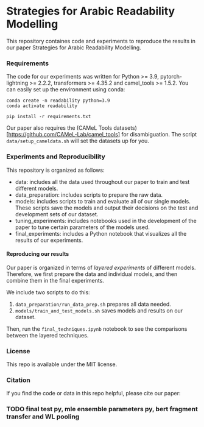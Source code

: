 # Strategies for Arabic Readability Modelling

This repository containes code and experiments to reproduce the results in our paper Strategies for Arabic Readability Modelling.

### Requirements

The code for our experiments was written for Python >= 3.9, pytorch-lightning >= 2.2.2, transformers >= 4.35.2 and camel_tools >= 1.5.2. You can easily set up the environment using conda:

```
conda create -n readability python=3.9
conda activate readability

pip install -r requirements.txt

```

Our paper also requires the (CAMeL Tools datasets)[https://github.com/CAMeL-Lab/camel_tools] for disambiguation. The script `data/setup_cameldata.sh` will set the datasets up for you.

### Experiments and Reproducibility

This repository is organized as follows:
- data: includes all the data used throughout our paper to train and test different models.
- data_preparation: includes scripts to prepare the raw data.
- models: includes scripts to train and evaluate all of our single models. These scripts save the models and output their decisions on the test and development sets of our dataset.
- tuning_experiments: includes notebooks used in the development of the paper to tune certain parameters of the models used.
- final_experiments: includes a Python notebook that visualizes all the results of our experiments.

#### Reproducing our results

Our paper is organized in terms of *layered experiments* of different models. Therefore, we first prepare the data and individual models, and then combine them in the final experiments.

We include two scripts to do this:
1. `data_preparation/run_data_prep.sh` prepares all data needed.
2. `models/train_and_test_models.sh` saves models and results on our dataset.

Then, run the `final_techniques.ipynb` notebook to see the comparisons between the layered techniques.

### License
This repo is available under the MIT license.

### Citation
If you find the code or data in this repo helpful, please cite our paper:



### TODO final test py, mle ensemble parameters py, bert fragment transfer and WL pooling
